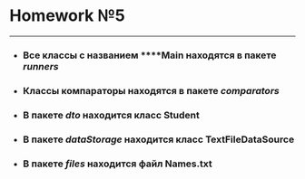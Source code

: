 # Homework №5
***
* ### Все классы с названием ****Main находятся в пакете ***runners***
* ### Классы компараторы находятся в пакете ***comparators***
* ### В пакете ***dto*** находится класс Student
* ### В пакете ***dataStorage*** находится класс TextFileDataSource
* ### В пакете ***files*** находится файл Names.txt
